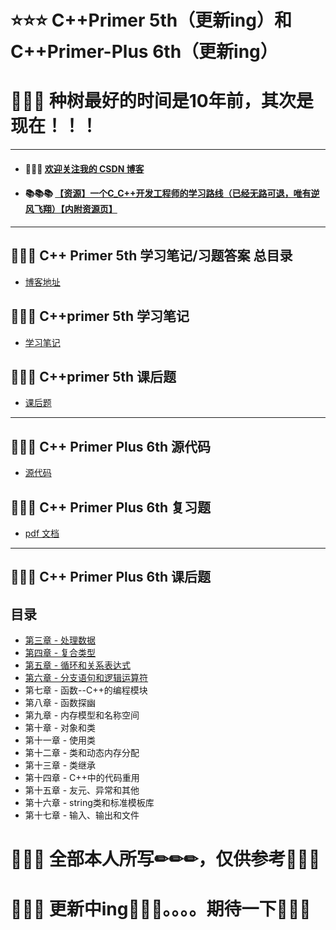 # ⭐⭐⭐ C++Primer 5th（更新ing）和 C++Primer-Plus 6th（更新ing）

# 🎄🎄🎄 种树最好的时间是10年前，其次是现在！！！

---

- #### 📝📝📝 [欢迎关注我的 CSDN 博客](https://blog.csdn.net/tefuirnever)

- #### 📚📚📚 [【资源】一个C_C++开发工程师的学习路线（已经无路可退，唯有逆风飞翔）【内附资源页】](https://github.com/TeFuirnever/Cpp-Primer-Plus-Plus-Plus/blob/master/%E3%80%90%E8%B5%84%E6%BA%90%E3%80%91%E4%B8%80%E4%B8%AAC_C%2B%2B%E5%BC%80%E5%8F%91%E5%B7%A5%E7%A8%8B%E5%B8%88%E7%9A%84%E5%AD%A6%E4%B9%A0%E8%B7%AF%E7%BA%BF%EF%BC%88%E5%B7%B2%E7%BB%8F%E6%97%A0%E8%B7%AF%E5%8F%AF%E9%80%80%EF%BC%8C%E5%94%AF%E6%9C%89%E9%80%86%E9%A3%8E%E9%A3%9E%E7%BF%94%EF%BC%89%E3%80%90%E5%86%85%E9%99%84%E8%B5%84%E6%BA%90%E9%A1%B5%E3%80%91.html)

---

## 📒📒📒 C++ Primer 5th 学习笔记/习题答案 总目录

- [博客地址](https://blog.csdn.net/TeFuirnever/article/details/100700212)

## 📓📓📓 C++primer 5th 学习笔记

- [学习笔记](https://github.com/TeFuirnever/Cpp-Primer-Plus-Plus-Plus/tree/master/C%2B%2Bprimer5%E5%AD%A6%E4%B9%A0%E7%AC%94%E8%AE%B0)

## 📔📔📔 C++primer 5th 课后题

- [课后题](https://github.com/TeFuirnever/Cpp-Primer-Plus-Plus-Plus/tree/master/C%2B%2Bprimer5%E8%AF%BE%E5%90%8E%E9%A2%98)

---

## 📕📕📕 C++ Primer Plus 6th 源代码

- [源代码](https://github.com/TeFuirnever/Cpp-Primer-Plus/tree/master/C%2B%2Bprimer-plus%E6%BA%90%E4%BB%A3%E7%A0%81)

## 📗📗📗 C++ Primer Plus 6th 复习题

- [pdf 文档](https://github.com/TeFuirnever/Cpp-Primer-Plus/blob/master/C%2B%2BPrimerPlus%E7%AC%AC%E5%85%AD%E7%89%88%E5%A4%8D%E4%B9%A0%E9%A2%98.pdf)

---

## 📘📘📘 C++ Primer Plus 6th 课后题

## 目录

- [第三章 - 处理数据](https://github.com/TeFuirnever/Cpp-Primer-Plus/tree/master/C%2B%2Bprimer-plus%E8%AF%BE%E5%90%8E%E9%A2%98/Ch03-%E5%A4%84%E7%90%86%E6%95%B0%E6%8D%AE)
- [第四章 - 复合类型](https://github.com/TeFuirnever/Cpp-Primer-Plus/tree/master/C%2B%2Bprimer-plus%E8%AF%BE%E5%90%8E%E9%A2%98/Chapter%204)
- [第五章 - 循环和关系表达式](https://github.com/TeFuirnever/Cpp-Primer-Plus/tree/master/C%2B%2Bprimer-plus%E8%AF%BE%E5%90%8E%E9%A2%98/Chapter%205)
- [第六章 - 分支语句和逻辑运算符](https://github.com/TeFuirnever/Cpp-Primer-Plus/tree/master/C++primer-plus%E8%AF%BE%E5%90%8E%E9%A2%98/Chapter%206)
- 第七章 - 函数--C++的编程模块
- 第八章 - 函数探幽
- 第九章 - 内存模型和名称空间
- 第十章 - 对象和类
- 第十一章 - 使用类
- 第十二章 - 类和动态内存分配
- 第十三章 - 类继承
- 第十四章 - C++中的代码重用
- 第十五章 - 友元、异常和其他
- 第十六章 - string类和标准模板库
- 第十七章 - 输入、输出和文件

# 📢📢📢 全部本人所写✏✏✏，仅供参考📜📜📜

# 📢📢📢 更新中ing📆📆📆。。。。期待一下🌈🌈🌈
